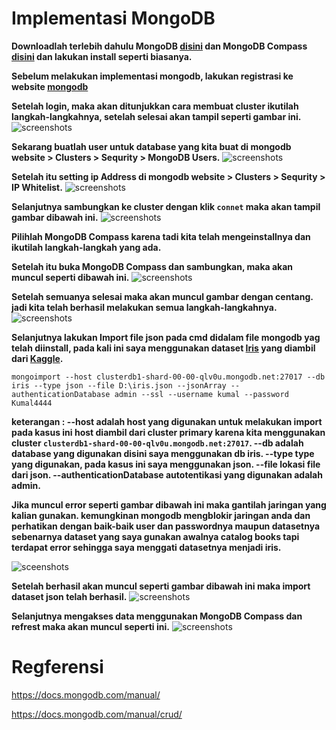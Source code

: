 # Implementasi MongoDB 
**Downloadlah terlebih dahulu MongoDB [disini](https://www.mongodb.com/download-center/community?jmp=docs) dan MongoDB Compass [disini](https://www.mongodb.com/download-center/compass) dan lakukan install seperti biasanya.**

**Sebelum melakukan implementasi mongodb, lakukan registrasi ke website [mongodb](https://www.mongodb.com/)**

**Setelah login, maka akan ditunjukkan cara membuat cluster ikutilah langkah-langkahnya, setelah selesai akan tampil seperti gambar ini.**
![screenshots](https://github.com/Nirmala01/Basis-Data-Terdistribusi-BDT-/blob/master/Tugas3_Implementasi_MongoDB/screenshots/Screenshot%20(43).png)

**Sekarang buatlah user untuk database yang kita buat di mongodb website > Clusters > Sequrity > MongoDB Users.**
![screenshots](https://github.com/Nirmala01/Basis-Data-Terdistribusi-BDT-/blob/master/Tugas3_Implementasi_MongoDB/screenshots/Screenshot%20(42).png)

**Setelah itu setting ip Address di mongodb website > Clusters > Sequrity > IP Whitelist.**
![screenshots](https://github.com/Nirmala01/Basis-Data-Terdistribusi-BDT-/blob/master/Tugas3_Implementasi_MongoDB/screenshots/Screenshot%20(41).png)

**Selanjutnya sambungkan ke cluster dengan klik ```connet``` maka akan tampil gambar dibawah ini.**
![screenshots](https://github.com/Nirmala01/Basis-Data-Terdistribusi-BDT-/blob/master/Tugas3_Implementasi_MongoDB/screenshots/Screenshot%20(46).png)

**Pilihlah MongoDB Compass karena tadi kita telah mengeinstallnya dan ikutilah langkah-langkah yang ada.**

**Setelah itu buka MongoDB Compass dan sambungkan, maka akan muncul seperti dibawah ini.**
![screenshots](https://github.com/Nirmala01/Basis-Data-Terdistribusi-BDT-/blob/master/Tugas3_Implementasi_MongoDB/screenshots/Screenshot%20(45).png)

**Setelah semuanya selesai maka akan muncul gambar dengan centang. jadi kita telah berhasil melakukan semua langkah-langkahnya.**
![screenshots](https://github.com/Nirmala01/Basis-Data-Terdistribusi-BDT-/blob/master/Tugas3_Implementasi_MongoDB/screenshots/Screenshot%20(44).png)

**Selanjutnya lakukan Import file json pada cmd didalam file mongodb yag telah diinstall, pada kali ini saya menggunakan dataset [Iris](https://storage.googleapis.com/kaggle-datasets/20079/26025/iris.json?GoogleAccessId=web-data@kaggle-161607.iam.gserviceaccount.com&Expires=1553685532&Signature=boM5JGwDNLha7lJCFBl433HZOg%2BSufZgC8tV1fjobZSaC8sny0dG%2FwYgKCnBUWP6uhCT5Czx7%2FmKn42UShpfkMibExT6pLEIb0cSaFWpmzm9lL2BVTAA3IILt0J9cwOmVe0aivwyXbfDNcLtM0FerrPDAWFwqSdl22WEZil4X3RwQigxUq5t%2BCnLU1X7Gz77oy9Tdq2JbAjIrSQfSLCUOnxouiXeN8H%2BN7us1Yl4gGbjgOXuerRqZYGxjB3t0UnzsH%2FbzKyT5bA4RXxhpHAs82IZ%2FrEfn75odJZCCOpi8RHBnlObHPLb%2FaKGixZaFjt%2Fc1fIQ%2FXi8m%2BqzEwi8nSbjg%3D%3D) yang diambil dari [Kaggle](https://www.kaggle.com/).**
```
mongoimport --host clusterdb1-shard-00-00-qlv0u.mongodb.net:27017 --db iris --type json --file D:\iris.json --jsonArray --authenticationDatabase admin --ssl --username kumal --password Kumal4444
```
**keterangan :
--host adalah host yang digunakan untuk melakukan import pada kasus ini host diambil dari cluster primary karena kita menggunakan cluster ```clusterdb1-shard-00-00-qlv0u.mongodb.net:27017```.
--db adalah database yang digunakan disini saya menggunakan db iris.
--type type yang digunakan, pada kasus ini saya menggunakan json.
--file lokasi file dari json.
--authenticationDatabase autotentikasi yang digunakan adalah admin.**

**Jika muncul error seperti gambar dibawah ini maka gantilah jaringan yang kalian gunakan. kemungkinan mongodb mengblokir jaringan anda dan perhatikan dengan baik-baik user dan passwordnya maupun datasetnya sebenarnya dataset yang saya gunakan awalnya catalog books tapi terdapat error sehingga saya menggati datasetnya menjadi iris.**

![sceenshots](https://github.com/Nirmala01/Basis-Data-Terdistribusi-BDT-/blob/master/Tugas3_Implementasi_MongoDB/screenshots/error.PNG)

**Setelah berhasil akan muncul seperti gambar dibawah ini maka import dataset json telah berhasil.**
![screenshots](https://github.com/Nirmala01/Basis-Data-Terdistribusi-BDT-/blob/master/Tugas3_Implementasi_MongoDB/screenshots/import.PNG)

**Selanjutnya mengakses data menggunakan MongoDB Compass dan refrest maka akan muncul seperti ini.**
![screenshots](https://github.com/Nirmala01/Basis-Data-Terdistribusi-BDT-/blob/master/Tugas3_Implementasi_MongoDB/screenshots/Screenshot%20(40).png)

# Regferensi
https://docs.mongodb.com/manual/

https://docs.mongodb.com/manual/crud/



